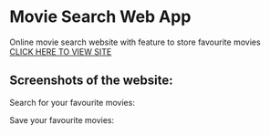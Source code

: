 # Movie Search Web App #
Online movie search website with feature to store favourite movies <br /> 
[CLICK HERE TO VIEW SITE](https://movies-favourites-react.netlify.app/)

## Screenshots of the website: ##

Search for your favourite movies: <br />



Save your favourite movies: <br />

